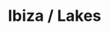 ---
ee_id: '4354'
site: '1'
type: '2'
url: 2016-034-ibiza-lakes
title: Ibiza / Lakes
year: '2016'
display_year: '2016'
medium: 1920x1080 H.264/MPEG-4 Part 10 looped digital file (from 11 lossless TIFS),
  media player, 65–75” flatscreen, armature, various cables
dims: Dimensions variable
pitch: ''
ps: ''
live_url: ''
related: ''
youtube: ''
related_code: ''
imgs: ibiza-lakes-2016-034-full-database-JH.jpg
subheading: ''
download: ''
add_credit: ''
commission: ''
layout: things-i-made
---